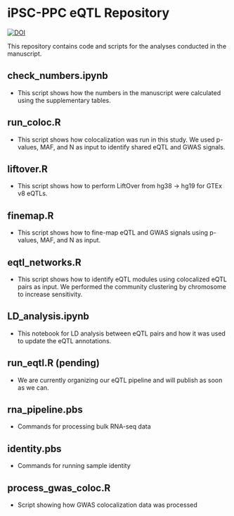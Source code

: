 # iPSC-PPC eQTL Repository

[![DOI](https://zenodo.org/badge/666282159.svg)](https://zenodo.org/badge/latestdoi/666282159)

This repository contains code and scripts for the analyses conducted in the manuscript. 

## check_numbers.ipynb
- This script shows how the numbers in the manuscript were calculated using the supplementary tables.

## run_coloc.R 
- This script shows how colocalization was run in this study. We used p-values, MAF, and N as input to identify shared eQTL and GWAS signals.

## liftover.R
- This script shows how to perform LiftOver from hg38 -> hg19 for GTEx v8 eQTLs.

## finemap.R 
- This script shows how to fine-map eQTL and GWAS signals using p-values, MAF, and N as input.

## eqtl_networks.R 
- This script shows how to identify eQTL modules using colocalized eQTL pairs as input. We performed the community clustering by chromosome to increase sensitivity.

## LD_analysis.ipynb 
- This notebook for LD analysis between eQTL pairs and how it was used to update the eQTL annotations.

## run_eqtl.R (pending)
- We are currently organizing our eQTL pipeline and will publish as soon as we can. 

## rna_pipeline.pbs
- Commands for processing bulk RNA-seq data 

## identity.pbs
- Commands for running sample identity

## process_gwas_coloc.R
- Script showing how GWAS colocalization data was processed

